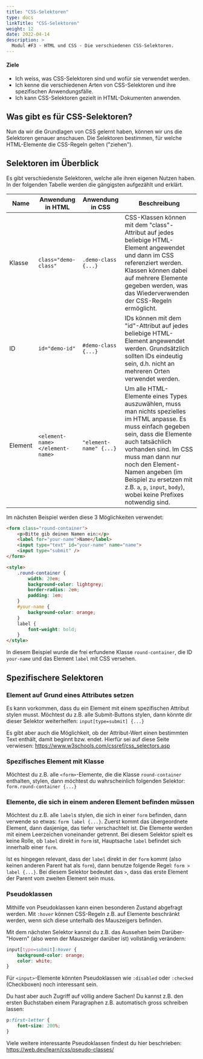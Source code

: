 ```yaml
---
title: "CSS-Selektoren"
type: docs
linkTitle: "CSS-Selektoren"
weight: 12
date: 2022-04-14
description: >
  Modul #F3 - HTML und CSS - Die verschiedenen CSS-Selektoren.
---
```

#### Ziele
* Ich weiss, was CSS-Selektoren sind und wofür sie verwendet werden.
* Ich kenne die verschiedenen Arten von CSS-Selektoren und ihre spezifischen Anwendungsfälle.
* Ich kann CSS-Selektoren gezielt in HTML-Dokumenten anwenden.


## Was gibt es für CSS-Selektoren?

Nun da wir die Grundlagen von CSS gelernt haben, können wir uns die Selektoren genauer anschauen. 
Die Selektoren bestimmen, für welche HTML-Elemente die CSS-Regeln gelten ("ziehen").

## Selektoren im Überblick

Es gibt verschiedenste Selektoren, welche alle ihren eigenen Nutzen haben. In der folgenden Tabelle werden die gängigsten aufgezählt und erklärt.

| Name    | Anwendung in HTML    | Anwendung in CSS       | Beschreibung                                                                                                                                                                                                                                                                                         |
| ------- | -------------------- | ---------------------- | ---------------------------------------------------------------------------------------------------------------------------------------------------------------------------------------------------------------------------------------------------------------------------------------------------- |
| Klasse  | `class="demo-class"` | `.demo-class {...}`    | CSS-Klassen können mit dem "class"-Attribut auf jedes beliebige HTML-Element angewendet und dann im CSS referenziert werden. Klassen können dabei auf mehrere Elemente gegeben werden, was das Wiederverwenden der CSS-Regeln ermöglicht.                            |
| ID      | `id="demo-id"`       | `#demo-class {...}`    | IDs können mit dem "id"-Attribut auf jedes beliebige HTML-Element angewendet werden. Grundsätzlich sollten IDs eindeutig sein, d.h. nicht an mehreren Orten verwendet werden.                                                                                                                        |
| Element | `<element-name></element-name>` | `"element-name" {...}` | Um alle HTML-Elemente eines Types auszuwählen, muss man nichts spezielles im HTML anpasse. Es muss einfach gegeben sein, dass die Elemente auch tatsächlich vorhanden sind. Im CSS muss man dann nur noch den Element-Namen angeben (im Beispiel zu ersetzen mit z.B. `a`, `p`, `input`, `body`), wobei keine Prefixes notwendig sind. |

Im nächsten Beispiel werden diese 3 Möglichkeiten verwendet:

```html
<form class="round-container">
    <p>Bitte gib deinen Namen ein:</p>
    <label for="your-name">Name</label>
    <input type="text" id="your-name" name="name">
    <input type="submit" />
</form>

<style>
    .round-container {
        width: 20em;
        background-color: lightgrey;
        border-radius: 2em;
        padding: 1em;
    }
    #your-name {
        background-color: orange;
    }
    label {
        font-weight: bold;
    }
</style>
```

In diesem Beispiel wurde die frei erfundene Klasse `round-container`, die ID `your-name` und das Element `label` mit CSS versehen.

## Spezifischere Selektoren
### Element auf Grund eines Attributes setzen
Es kann vorkommen, dass du ein Element mit einem spezifischen Attribut stylen musst. Möchtest du z.B. alle Submit-Buttons stylen, dann könnte dir dieser Selektor weiterhelfen: `input[type=submit] {...}`

Es gibt aber auch die Möglichkeit, ob der Attribut-Wert einen bestimmten Text enthält, damit beginnt bzw. endet. Hierfür sei auf diese Seite verwiesen: https://www.w3schools.com/cssref/css_selectors.asp

### Spezifisches Element mit Klasse
Möchtest du z.B. alle `<form>`-Elemente, die die Klasse `round-container` enthalten, stylen, dann möchtest du wahrscheinlich folgenden Selektor: `form.round-container {...}`

### Elemente, die sich in einem anderen Element befinden müssen
Möchtest du z.B. alle `label`s stylen, die sich in einer `form` befinden, dann verwende so etwas: `form label {...}`. Zuerst kommt das übergeordnete Element, dann dasjenige, das tiefer verschachtelt ist. Die Elemente werden mit einem Leerzeichen voneinander getrennt. Bei diesem Selektor spielt es keine Rolle, ob `label` direkt in `form` ist, Hauptsache `label` befindet sich innerhalb einer `form`.

Ist es hingegen relevant, dass der `label` direkt in der `form` kommt (also keinen anderen Parent hat als `form`), dann benutze folgende Regel: `form > label {...}`. Bei diesem Selektor bedeutet das `>`, dass das erste Element der Parent vom zweiten Element sein muss.

### Pseudoklassen
Mithilfe von Pseudoklassen kann einen besonderen Zustand abgefragt werden. Mit `:hover` können CSS-Regeln z.B. auf Elemente beschränkt werden, wenn sich diese unterhalb des Mauszeigers befinden.

Mit dem nächsten Selektor kannst du z.B. das Aussehen beim Darüber-"Hovern" (also wenn der Mauszeiger darüber ist) vollständig verändern:
```css
input[type=submit]:hover {
    background-color: orange;
    color: white;
}
```

Für `<input>`-Elemente könnten Pseudoklassen wie `:disabled` oder `:checked` (Checkboxen) noch interessant sein.

Du hast aber auch Zugriff auf völlig andere Sachen! Du kannst z.B. den ersten Buchstaben einem Paragraphen z.B. automatisch gross schreiben lassen:

```css
p:first-letter {
    font-size: 200%;
}
```

Viele weitere interessante Pseudoklassen findest du hier beschrieben: https://web.dev/learn/css/pseudo-classes/